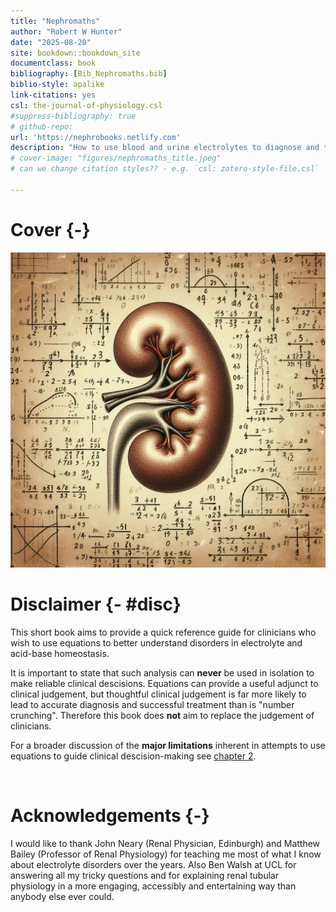 ```yaml
--- 
title: "Nephromaths"
author: "Robert W Hunter"
date: "2025-08-20"
site: bookdown::bookdown_site
documentclass: book
bibliography: [Bib_Nephromaths.bib]
biblio-style: apalike
link-citations: yes
csl: the-journal-of-physiology.csl
#suppress-bibliography: true
# github-repo: 
url: 'https://nephrobooks.netlify.com'
description: "How to use blood and urine electrolytes to diagnose and treat electrolyte and acid-base disorders."
# cover-image: "figures/nephromaths_title.jpeg"
# can we change citation styles?? - e.g. `csl: zotero-style-file.csl` 

---
```


# Cover {-}

![](figures/nephromaths_title.jpeg)

# Disclaimer {- #disc}

This short book aims to provide a quick reference guide for clinicians who wish to use equations to better understand disorders in electrolyte and acid-base homeostasis.  

It is important to state that such analysis can **never** be used in isolation to make reliable clinical descisions.  Equations can provide a useful adjunct to clinical judgement, but thoughtful clinical judgement is far more likely to lead to accurate diagnosis and successful treatment than is "number crunching". Therefore this book does **not** aim to replace the judgement of clinicians. 

For a broader discussion of the **major limitations** inherent in attempts to use equations to guide clinical descision-making see [chapter 2](#validity).  

<br>

# Acknowledgements {-}
I would like to thank John Neary (Renal Physician, Edinburgh) and Matthew Bailey (Professor of Renal Physiology) for teaching me most of what I know about electrolyte disorders over the years.  Also Ben Walsh at UCL for answering all my tricky questions and for explaining renal tubular physiology in a more engaging, accessibly and entertaining way than anybody else ever could.  
